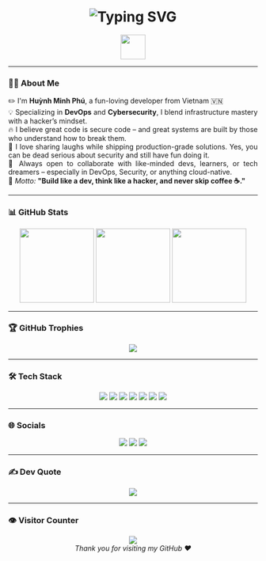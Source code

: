 <!-- 🎉 HEADER HIỆU ỨNG -->
<h1 align="center">
  <img src="https://readme-typing-svg.demolab.com?font=Fira+Code&size=28&duration=3000&pause=500&center=true&vCenter=true&width=435&lines=Hi+there!+I'm+PhuHuynh197;Welcome+to+my+GitHub+Profile!" alt="Typing SVG" />
</h1>

<p align="center">
  <img src="https://user-images.githubusercontent.com/73097560/115834477-dbab4500-a447-11eb-908a-139a6edaec5c.gif" height="50px" />
</p>

---

### 👨‍💻 About Me

<p align="justify">
✏️ I'm <strong>Huỳnh Minh Phú</strong>, a fun-loving developer from Vietnam 🇻🇳<br>
💡 Specializing in <strong>DevOps</strong> and <strong>Cybersecurity</strong>, I blend infrastructure mastery with a hacker’s mindset.<br>
🔥 I believe great code is secure code – and great systems are built by those who understand how to break them.<br>
🎉 I love sharing laughs while shipping production-grade solutions. Yes, you can be dead serious about security and still have fun doing it.<br>
🤝 Always open to collaborate with like-minded devs, learners, or tech dreamers – especially in DevOps, Security, or anything cloud-native.<br>
📍 <em>Motto:</em> <strong>"Build like a dev, think like a hacker, and never skip coffee ☕."</strong>
</p>


---

### 📊 GitHub Stats

<div align="center">
  <img src="https://github-readme-stats.vercel.app/api?username=PhuHuynh197&theme=tokyonight&show_icons=true" height="150px"/>
  <img src="https://github-readme-streak-stats.herokuapp.com/?user=PhuHuynh197&theme=tokyonight" height="150px"/>
  <img src="https://github-readme-stats.vercel.app/api/top-langs/?username=PhuHuynh197&layout=compact&theme=tokyonight" height="150px"/>
</div>

---

### 🏆 GitHub Trophies

<p align="center">
  <img src="https://github-profile-trophy.vercel.app/?username=PhuHuynh197&theme=radical&no-frame=true&margin-w=10" />
</p>

---

### 🛠️ Tech Stack

<p align="center">
  <img src="https://img.shields.io/badge/C%23-239120?style=for-the-badge&logo=c-sharp&logoColor=white" />
  <img src="https://img.shields.io/badge/.NET-512BD4?style=for-the-badge&logo=dotnet&logoColor=white" />
  <img src="https://img.shields.io/badge/Python-3670A0?style=for-the-badge&logo=python&logoColor=ffdd54" />
  <img src="https://img.shields.io/badge/SQL-CC2927?style=for-the-badge&logo=microsoft%20sql%20server&logoColor=white" />
  <img src="https://img.shields.io/badge/JavaScript-F7DF1E?style=for-the-badge&logo=javascript&logoColor=black" />
  <img src="https://img.shields.io/badge/Node.js-339933?style=for-the-badge&logo=nodedotjs&logoColor=white" />
  <img src="https://img.shields.io/badge/Docker-2496ED?style=for-the-badge&logo=docker&logoColor=white" />
</p>

---

### 🌐 Socials

<p align="center">
  <a href="https://facebook.com/bao.thangn"><img src="[https://img.shields.io/badge/Facebook-1877F2?style=for-the-badge&logo=facebook&logoColor=white](https://www.facebook.com/huynhphu197/)" /></a>
  <a href="https://instagram.com/tieuhacsaito"><img src="https://img.shields.io/badge/Instagram-E4405F?style=for-the-badge&logo=instagram&logoColor=white" /></a>
  <a href="https://www.tiktok.com/@tieuhacsaito"><img src="https://img.shields.io/badge/TikTok-000000?style=for-the-badge&logo=tiktok&logoColor=white" /></a>
</p>

---

### ✍️ Dev Quote

<p align="center">
  <img src="https://quotes-github-readme.vercel.app/api?type=horizontal&theme=radical" />
</p>

---

### 👁️ Visitor Counter

<p align="center">
  <img src="https://profile-counter.glitch.me/PhuHuynh197/count.svg" />
  <br/>
  <i>Thank you for visiting my GitHub ❤️</i>
</p>
